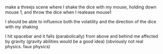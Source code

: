 make a threejs scene where I shake the dice with my mouse, holding down mouse 1,
and throw the dice when I realease mouse1

I should be able to influence both the volatility and the direction of the dice with my shaking

I hit spacebar and it falls (parabolically) from above and behind me
affected by gravity
(gravity abilities would be a good idea)
(obviously not real physics. faux physics)

